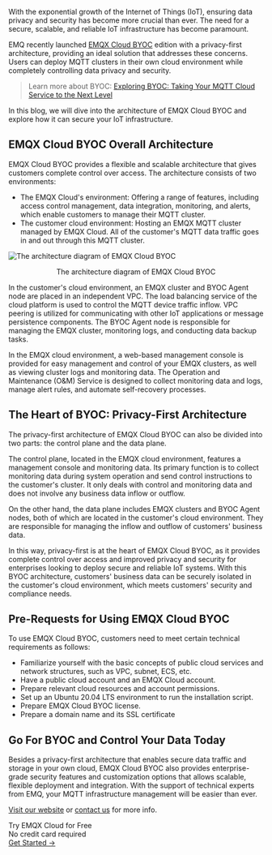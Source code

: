 With the exponential growth of the Internet of Things (IoT), ensuring data privacy and security has become more crucial than ever. The need for a secure, scalable, and reliable IoT infrastructure has become paramount.

EMQ recently launched [EMQX Cloud BYOC](https://www.emqx.com/en/cloud/byoc) edition with a privacy-first architecture, providing an ideal solution that addresses these concerns. Users can deploy MQTT clusters in their own cloud environment while completely controlling data privacy and security.

> Learn more about BYOC: [Exploring BYOC: Taking Your MQTT Cloud Service to the Next Level](https://www.emqx.com/en/blog/exploring-byoc-taking-your-mqtt-cloud-service-to-the-next-level) 

In this blog, we will dive into the architecture of EMQX Cloud BYOC and explore how it can secure your IoT infrastructure.

## EMQX Cloud BYOC Overall Architecture

EMQX Cloud BYOC provides a flexible and scalable architecture that gives customers complete control over access. The architecture consists of two environments: 

- The EMQX Cloud's environment: Offering a range of features, including access control management, data integration, monitoring, and alerts, which enable customers to manage their MQTT cluster. 
- The customer cloud environment: Hosting an EMQX MQTT cluster managed by EMQX Cloud. All of the customer's MQTT data traffic goes in and out through this MQTT cluster.

![The architecture diagram of EMQX Cloud BYOC](https://assets.emqx.com/images/caaab8b3bbaefaad3b82d8e1ec7f4909.png)

<center>The architecture diagram of EMQX Cloud BYOC</center>

In the customer's cloud environment, an EMQX cluster and BYOC Agent node are placed in an independent VPC. The load balancing service of the cloud platform is used to control the MQTT device traffic inflow. VPC peering is utilized for communicating with other IoT applications or message persistence components. The BYOC Agent node is responsible for managing the EMQX cluster, monitoring logs, and conducting data backup tasks.

In the EMQX cloud environment, a web-based management console is provided for easy management and control of your EMQX clusters, as well as viewing cluster logs and monitoring data. The Operation and Maintenance (O&M) Service is designed to collect monitoring data and logs, manage alert rules, and automate self-recovery processes.

## The Heart of BYOC: Privacy-First Architecture

The privacy-first architecture of EMQX Cloud BYOC can also be divided into two parts: the control plane and the data plane. 

The control plane, located in the EMQX cloud environment, features a management console and monitoring data. Its primary function is to collect monitoring data during system operation and send control instructions to the customer's cluster. It only deals with control and monitoring data and does not involve any business data inflow or outflow.

On the other hand, the data plane includes EMQX clusters and BYOC Agent nodes, both of which are located in the customer's cloud environment. They are responsible for managing the inflow and outflow of customers' business data. 

In this way, privacy-first is at the heart of EMQX Cloud BYOC, as it provides complete control over access and improved privacy and security for enterprises looking to deploy secure and reliable IoT systems. With this BYOC architecture, customers' business data can be securely isolated in the customer's cloud environment, which meets customers' security and compliance needs. 

## Pre-Requests for Using EMQX Cloud BYOC

To use EMQX Cloud BYOC, customers need to meet certain technical requirements as follows:

- Familiarize yourself with the basic concepts of public cloud services and network structures, such as VPC, subnet, ECS, etc.
- Have a public cloud account and an EMQX Cloud account.
- Prepare relevant cloud resources and account permissions.
- Set up an Ubuntu 20.04 LTS environment to run the installation script.
- Prepare EMQX Cloud BYOC license.
- Prepare a domain name and its SSL certificate

## Go For BYOC and Control Your Data Today

Besides a privacy-first architecture that enables secure data traffic and storage in your own cloud, EMQX Cloud BYOC also provides enterprise-grade security features and customization options that allows scalable, flexible deployment and integration. With the support of technical experts from EMQ, your MQTT infrastructure management will be easier than ever.

[Visit our website](https://www.emqx.com/en/cloud/byoc) or [contact us](https://www.emqx.com/en/contact?product=cloud) for more info.



<section class="promotion">
    <div>
        Try EMQX Cloud for Free
        <div class="is-size-14 is-text-normal has-text-weight-normal">No credit card required</div>
    </div>
    <a href="https://accounts.emqx.com/signup?continue=https://cloud-intl.emqx.com/console/deployments/0?oper=new" class="button is-gradient px-5">Get Started →</a>
</section>
